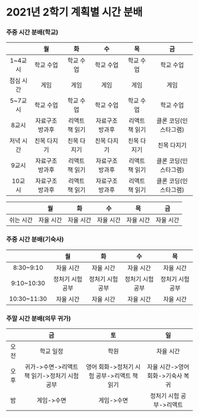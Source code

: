 # 2021년 2학기 계획별 시간 분배

### 주중 시간 분배(학교)

|           |       월        |       화       |       수        |       목       |          금           |
| :-------: | :-------------: | :------------: | :-------------: | :------------: | :-------------------: |
|  1~4교시  |    학교 수업    |   학교 수업    |    학교 수업    |   학교 수업    |       학교 수업       |
| 점심 시간 |      게임       |      게임      |      게임       |      게임      |         게임          |
|  5~7교시  |    학교 수업    |   학교 수업    |    학교 수업    |   학교 수업    |       학교 수업       |
|   8교시   | 자료구조 방과후 | 리액트 책 읽기 | 자료구조 방과후 | 리액트 책 읽기 | 클론 코딩(인스타그램) |
| 저녁 시간 |   친목 다지기   |  친목 다지기   |   친목 다지기   |  친목 다지기   |      친목 다지기      |
|   9교시   | 자료구조 방과후 | 리액트 책 읽기 | 자료구조 방과후 | 리액트 책 읽기 | 클론 코딩(인스타그램) |
|  10교시   | 자료구조 방과후 | 리액트 책 읽기 | 자료구조 방과후 | 리액트 책 읽기 | 클론 코딩(인스타그램) |

|           |    월     |    화     |    수     |    목     |    금     |
| :-------: | :-------: | :-------: | :-------: | :-------: | :-------: |
| 쉬는 시간 | 자율 시간 | 자율 시간 | 자율 시간 | 자율 시간 | 자율 시간 |





### 주중 시간 분배(기숙사)

|             |        월        |        화        |        수        |        목        |
| :---------: | :--------------: | :--------------: | :--------------: | :--------------: |
|  8:30~9:10  |    자율 시간     |    자율 시간     |    자율 시간     |    자율 시간     |
| 9:10~10:30  | 정처기 시험 공부 | 정처기 시험 공부 | 정처기 시험 공부 | 정처기 시험 공부 |
| 10:30~11:30 |    자율 시간     |    자율 시간     |    자율 시간     |    자율 시간     |





### 주말 시간 분배(의무 귀가)

|      |                      금                      |                     토                      |                일                |
| :--: | :------------------------------------------: | :-----------------------------------------: | :------------------------------: |
| 오전 |                  학교 일정                   |                    학원                     |            자율 시간             |
| 오후 | 귀가->수면->리액트 책 읽기->정처기 시험 공부 | 영어 회화->정처기 시험 공부->리액트 책 읽기 | 자율 시간->영어회화->기숙사 복귀 |
|  밤  |                  게임->수면                  |                 게임->수면                  |     정처기 시험 공부->리액트     |

